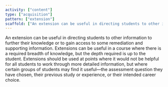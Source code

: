 ```yaml
---
activity: ["content"]
type: ["acquisition"]
pattern: ["extension"]
scaffold: ["An extension can be useful in directing students to other information to further their knowledge or to gain access to some remediation and supporting information. Extensions can be useful in a course where there is a required breadth of knowledge, but the depth required is up to the student. Extensions should be used at points where it would not be helpful for all students to work through more detailed information, but where certain groups of students may find it useful—the assessment question they have chosen, their previous study or experience, or their intended career choice. "]
---
```


An extension can be useful in directing students to other information to further their knowledge or to gain access to some remediation and supporting information. Extensions can be useful in a course where there is a required breadth of knowledge, but the depth required is up to the student. Extensions should be used at points where it would not be helpful for all students to work through more detailed information, but where certain groups of students may find it useful—the assessment question they have chosen, their previous study or experience, or their intended career choice.
